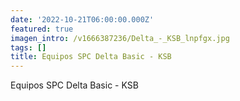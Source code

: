 ```yaml
---
date: '2022-10-21T06:00:00.000Z'
featured: true
imagen_intro: /v1666387236/Delta_-_KSB_lnpfgx.jpg
tags: []
title: Equipos SPC Delta Basic - KSB
---
```




Equipos SPC Delta Basic - KSB
